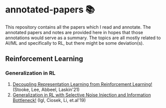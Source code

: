 # annotated-papers :books:
This repository contains all the papers which I read and annotate. The annotated papers and notes are provided here in hopes that those annotations would serve as a summary. The topics are all mostly related to AI/ML and specifically to RL, but there might be some deviation(s).

## Reinforcement Learning
### Generalization in RL

1. [Decoupling Representation Learning from Reinforcement Learning!](https://github.com/kjanjua26/annotated-papers/blob/main/rl-generalization/decoupling_reps.pdf) (Stooke, Lee, Abbeel, Laskin'21)
2. [Generalization in RL with Selective Noise Injection and Information Bottleneck!](https://github.com/kjanjua26/annotated-papers/blob/main/rl-generalization/selective_noise_injection_gen.pdf) (Igl, Ciosek, Li, et.al'19)
